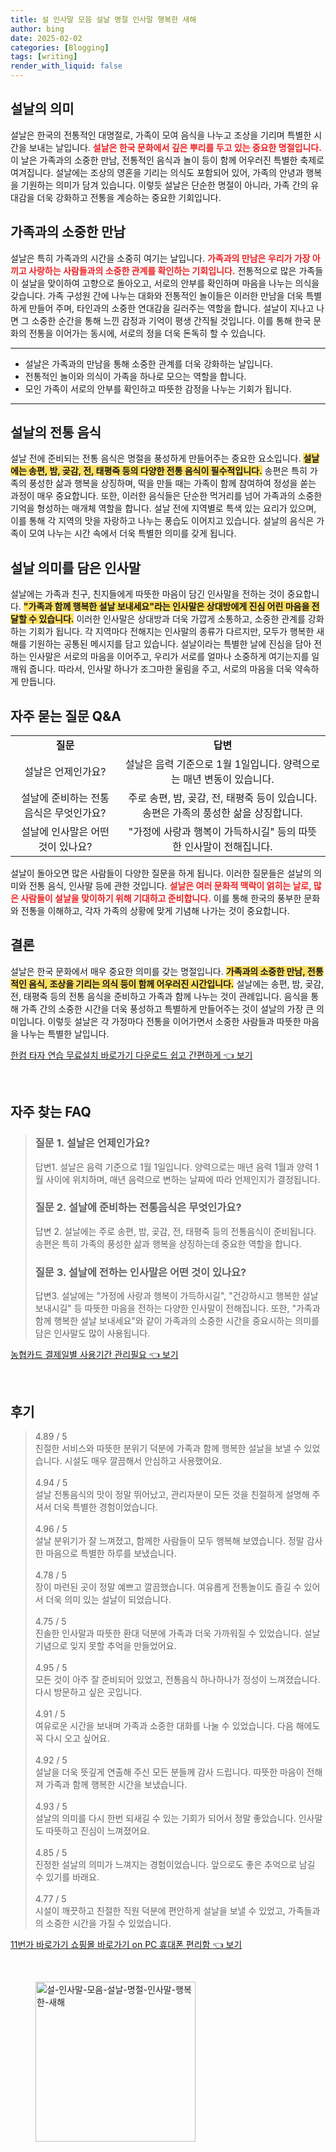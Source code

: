 ```yaml
---
title: 설 인사말 모음 설날 명절 인사말 행복한 새해
author: bing
date: 2025-02-02
categories: [Blogging]
tags: [writing]
render_with_liquid: false
---
```



<h2 id='설날의 의미'>설날의 의미</h2>

<p>설날은 한국의 전통적인 대명절로, 가족이 모여 음식을 나누고 조상을 기리며 특별한 시간을 보내는 날입니다. <b><span style="color: #ee2323;">설날은 한국 문화에서 깊은 뿌리를 두고 있는 중요한 명절입니다.</span></b> 이 날은 가족과의 소중한 만남, 전통적인 음식과 놀이 등이 함께 어우러진 특별한 축제로 여겨집니다. 설날에는 조상의 영혼을 기리는 의식도 포함되어 있어, 가족의 안녕과 행복을 기원하는 의미가 담겨 있습니다. 이렇듯 설날은 단순한 명절이 아니라, 가족 간의 유대감을 더욱 강화하고 전통을 계승하는 중요한 기회입니다.</p>

<h2 id='가족과의 소중한 만남'>가족과의 소중한 만남</h2>

<p>설날은 특히 가족과의 시간을 소중히 여기는 날입니다. <b><span style="color: #ee2323;">가족과의 만남은 우리가 가장 아끼고 사랑하는 사람들과의 소중한 관계를 확인하는 기회입니다.</span></b> 전통적으로 많은 가족들이 설날을 맞이하여 고향으로 돌아오고, 서로의 안부를 확인하며 마음을 나누는 의식을 갖습니다. 가족 구성원 간에 나누는 대화와 전통적인 놀이들은 이러한 만남을 더욱 특별하게 만들어 주며, 타인과의 소중한 연대감을 길러주는 역할을 합니다. 설날이 지나고 나면 그 소중한 순간을 통해 느낀 감정과 기억이 평생 간직될 것입니다. 이를 통해 한국 문화의 전통을 이어가는 동시에, 서로의 정을 더욱 돈독히 할 수 있습니다.</p>

<hr />

<ul>
    <li>설날은 가족과의 만남을 통해 소중한 관계를 더욱 강화하는 날입니다.</li>
    <li>전통적인 놀이와 의식이 가족을 하나로 모으는 역할을 합니다.</li>
    <li>모인 가족이 서로의 안부를 확인하고 따뜻한 감정을 나누는 기회가 됩니다.</li>
</ul>

<hr />

<h2 id='설날의 전통 음식'>설날의 전통 음식</h2>

<p>설날 전에 준비되는 전통 음식은 명절을 풍성하게 만들어주는 중요한 요소입니다. <b><span style="background-color: #ffe066;">설날에는 송편, 밤, 곶감, 전, 태평죽 등의 다양한 전통 음식이 필수적입니다.</span></b> 송편은 특히 가족의 풍성한 삶과 행복을 상징하며, 떡을 만들 때는 가족이 함께 참여하여 정성을 쏟는 과정이 매우 중요합니다. 또한, 이러한 음식들은 단순한 먹거리를 넘어 가족과의 소중한 기억을 형성하는 매개체 역할을 합니다. 설날 전에 지역별로 특색 있는 요리가 있으며, 이를 통해 각 지역의 맛을 자랑하고 나누는 풍습도 이어지고 있습니다. 설날의 음식은 가족이 모여 나누는 시간 속에서 더욱 특별한 의미를 갖게 됩니다.</p>

<h2 id='설날 의미를 담은 인사말'>설날 의미를 담은 인사말</h2>

<p>설날에는 가족과 친구, 친지들에게 따뜻한 마음이 담긴 인사말을 전하는 것이 중요합니다. <b><span style="background-color: #ffe066;">"가족과 함께 행복한 설날 보내세요"라는 인사말은 상대방에게 진심 어린 마음을 전달할 수 있습니다.</span></b> 이러한 인사말은 상대방과 더욱 가깝게 소통하고, 소중한 관계를 강화하는 기회가 됩니다. 각 지역마다 전해지는 인사말의 종류가 다르지만, 모두가 행복한 새해를 기원하는 공통된 메시지를 담고 있습니다. 설날이라는 특별한 날에 진심을 담아 전하는 인사말은 서로의 마음을 이어주고, 우리가 서로를 얼마나 소중하게 여기는지를 일깨워 줍니다. 따라서, 인사말 하나가 조그마한 울림을 주고, 서로의 마음을 더욱 약속하게 만듭니다.</p>

<h2 id='자주 묻는 질문 Q&A'>자주 묻는 질문 Q&A</h2>

<table>
    <tr>
        <td style="text-align: center; height: 17px;"><b>질문</b></td>
        <td style="text-align: center; height: 17px;"><b>답변</b></td>
    </tr>
    <tr>
        <td style="text-align: center; height: 17px;">설날은 언제인가요?</td>
        <td style="text-align: center; height: 17px;">설날은 음력 기준으로 1월 1일입니다. 양력으로는 매년 변동이 있습니다.</td>
    </tr>
    <tr>
        <td style="text-align: center; height: 17px;">설날에 준비하는 전통 음식은 무엇인가요?</td>
        <td style="text-align: center; height: 17px;">주로 송편, 밤, 곶감, 전, 태평죽 등이 있습니다. 송편은 가족의 풍성한 삶을 상징합니다.</td>
    </tr>
    <tr>
        <td style="text-align: center; height: 17px;">설날에 인사말은 어떤 것이 있나요?</td>
        <td style="text-align: center; height: 17px;">"가정에 사랑과 행복이 가득하시길" 등의 따뜻한 인사말이 전해집니다.</td>
    </tr>
</table>

<p>설날이 돌아오면 많은 사람들이 다양한 질문을 하게 됩니다. 이러한 질문들은 설날의 의미와 전통 음식, 인사말 등에 관한 것입니다. <b><span style="color: #ee2323;">설날은 여러 문화적 맥락이 얽히는 날로, 많은 사람들이 설날을 맞이하기 위해 기대하고 준비합니다.</span></b> 이를 통해 한국의 풍부한 문화와 전통을 이해하고, 각자 가족의 상황에 맞게 기념해 나가는 것이 중요합니다.</p>

<h2 id='결론'>결론</h2>

<p>설날은 한국 문화에서 매우 중요한 의미를 갖는 명절입니다. <b><span style="background-color: #ffe066;">가족과의 소중한 만남, 전통적인 음식, 조상을 기리는 의식 등이 함께 어우러진 시간입니다.</span></b> 설날에는 송편, 밤, 곶감, 전, 태평죽 등의 전통 음식을 준비하고 가족과 함께 나누는 것이 관례입니다. 음식을 통해 가족 간의 소중한 시간을 더욱 풍성하고 특별하게 만들어주는 것이 설날의 가장 큰 의미입니다. 이렇듯 설날은 각 가정마다 전통을 이어가면서 소중한 사람들과 따뜻한 마음을 나누는 특별한 날입니다.</p>


<p><a class="click-button" title="한컴 타자 연습 무료설치 바로가기 다운로드 쉽고 간편하게" href="https://afficreate.github.io/posts/%ED%95%9C%EC%BB%B4-%ED%83%80%EC%9E%90-%EC%97%B0%EC%8A%B5-%EB%AC%B4%EB%A3%8C%EC%84%A4%EC%B9%98-%EB%B0%94%EB%A1%9C%EA%B0%80%EA%B8%B0-%EB%8B%A4%EC%9A%B4%EB%A1%9C%EB%93%9C-%EC%89%BD%EA%B3%A0-%EA%B0%84%ED%8E%B8%ED%95%98%EA%B2%8C/" rel="dofollow">한컴 타자 연습 무료설치 바로가기 다운로드 쉽고 간편하게 👈 보기</a></p><br>
<h2 id='자주_찾는_FAQ'>자주 찾는 FAQ</h2>
<div itemscope="" itemtype="https://schema.org/FAQPage"> 
<blockquote> 
<div itemscope="" itemprop="mainEntity" itemtype="https://schema.org/Question"> 
<h3 itemprop="name">질문 1. 설날은 언제인가요? </h3> 
<div itemscope="" itemprop="acceptedAnswer" itemtype="https://schema.org/Answer"> 
<span itemprop="text"> 
<p>답변1. 설날은 음력 기준으로 1월 1일입니다. 양력으로는 매년 음력 1월과 양력 1월 사이에 위치하며, 매년 음력으로 변하는 날짜에 따라 언제인지가 결정됩니다.</p> 
</span> 
</div> 
</div> 

<div itemscope="" itemprop="mainEntity" itemtype="https://schema.org/Question"> 
<h3 itemprop="name">질문 2. 설날에 준비하는 전통음식은 무엇인가요? </h3> 
<div itemscope="" itemprop="acceptedAnswer" itemtype="https://schema.org/Answer"> 
<span itemprop="text"> 
<p>답변 2. 설날에는 주로 송편, 밤, 곶감, 전, 태평죽 등의 전통음식이 준비됩니다. 송편은 특히 가족의 풍성한 삶과 행복을 상징하는데 중요한 역할을 합니다.</p> 
</span> 
</div> 
</div> 

<div itemscope="" itemprop="mainEntity" itemtype="https://schema.org/Question"> 
<h3 itemprop="name">질문 3. 설날에 전하는 인사말은 어떤 것이 있나요? </h3> 
<div itemscope="" itemprop="acceptedAnswer" itemtype="https://schema.org/Answer"> 
<span itemprop="text"> 
<p>답변3. 설날에는 "가정에 사랑과 행복이 가득하시길", "건강하시고 행복한 설날 보내시길" 등 따뜻한 마음을 전하는 다양한 인사말이 전해집니다. 또한, "가족과 함께 행복한 설날 보내세요"와 같이 가족과의 소중한 시간을 중요시하는 의미를 담은 인사말도 많이 사용됩니다.</p> 
</span> 
</div> 
</div> 
</blockquote> 
</div>
<p><a class="click-button" title="농협카드 결제일별 사용기간 관리필요" href="https://afficreate.github.io/posts/%EB%86%8D%ED%98%91%EC%B9%B4%EB%93%9C-%EA%B2%B0%EC%A0%9C%EC%9D%BC%EB%B3%84-%EC%82%AC%EC%9A%A9%EA%B8%B0%EA%B0%84-%EA%B4%80%EB%A6%AC%ED%95%84%EC%9A%94/" rel="dofollow">농협카드 결제일별 사용기간 관리필요 👈 보기</a></p><br>
<h2 id='후기'>후기</h2>
<div itemscope itemtype="https://schema.org/Product">
  <blockquote>
  <div itemprop="review" itemscope itemtype="https://schema.org/Review">
      <div itemprop="reviewRating" itemscope itemtype="https://schema.org/Rating"> <span itemprop="ratingValue">4.89</span> / <span itemprop="bestRating">5</span> </div>
      <span itemprop="reviewBody">친절한 서비스와 따뜻한 분위기 덕분에 가족과 함께 행복한 설날을 보낼 수 있었습니다. 시설도 매우 깔끔해서 안심하고 사용했어요.</span>
  </div>
  <br>
  <div itemprop="review" itemscope itemtype="https://schema.org/Review">
      <div itemprop="reviewRating" itemscope itemtype="https://schema.org/Rating"> <span itemprop="ratingValue">4.94</span> / <span itemprop="bestRating">5</span> </div>
      <span itemprop="reviewBody">설날 전통음식의 맛이 정말 뛰어났고, 관리자분이 모든 것을 친절하게 설명해 주셔서 더욱 특별한 경험이었습니다.</span>
  </div>
  <br>
  <div itemprop="review" itemscope itemtype="https://schema.org/Review">
      <div itemprop="reviewRating" itemscope itemtype="https://schema.org/Rating"> <span itemprop="ratingValue">4.96</span> / <span itemprop="bestRating">5</span> </div>
      <span itemprop="reviewBody">설날 분위기가 잘 느껴졌고, 함께한 사람들이 모두 행복해 보였습니다. 정말 감사한 마음으로 특별한 하루를 보냈습니다.</span>
  </div>
  <br>
  <div itemprop="review" itemscope itemtype="https://schema.org/Review">
      <div itemprop="reviewRating" itemscope itemtype="https://schema.org/Rating"> <span itemprop="ratingValue">4.78</span> / <span itemprop="bestRating">5</span> </div>
      <span itemprop="reviewBody">장이 마련된 곳이 정말 예쁘고 깔끔했습니다. 여유롭게 전통놀이도 즐길 수 있어서 더욱 의미 있는 설날이 되었습니다.</span>
  </div>
  <br>
  <div itemprop="review" itemscope itemtype="https://schema.org/Review">
      <div itemprop="reviewRating" itemscope itemtype="https://schema.org/Rating"> <span itemprop="ratingValue">4.75</span> / <span itemprop="bestRating">5</span> </div>
      <span itemprop="reviewBody">진솔한 인사말과 따뜻한 환대 덕분에 가족과 더욱 가까워질 수 있었습니다. 설날 기념으로 잊지 못할 추억을 만들었어요.</span>
  </div>
  <br>
  <div itemprop="review" itemscope itemtype="https://schema.org/Review">
      <div itemprop="reviewRating" itemscope itemtype="https://schema.org/Rating"> <span itemprop="ratingValue">4.95</span> / <span itemprop="bestRating">5</span> </div>
      <span itemprop="reviewBody">모든 것이 아주 잘 준비되어 있었고, 전통음식 하나하나가 정성이 느껴졌습니다. 다시 방문하고 싶은 곳입니다.</span>
  </div>
  <br>
  <div itemprop="review" itemscope itemtype="https://schema.org/Review">
      <div itemprop="reviewRating" itemscope itemtype="https://schema.org/Rating"> <span itemprop="ratingValue">4.91</span> / <span itemprop="bestRating">5</span> </div>
      <span itemprop="reviewBody">여유로운 시간을 보내며 가족과 소중한 대화를 나눌 수 있었습니다. 다음 해에도 꼭 다시 오고 싶어요.</span>
  </div>
  <br>
  <div itemprop="review" itemscope itemtype="https://schema.org/Review">
      <div itemprop="reviewRating" itemscope itemtype="https://schema.org/Rating"> <span itemprop="ratingValue">4.92</span> / <span itemprop="bestRating">5</span> </div>
      <span itemprop="reviewBody">설날을 더욱 뜻깊게 연출해 주신 모든 분들께 감사 드립니다. 따뜻한 마음이 전해져 가족과 함께 행복한 시간을 보냈습니다.</span>
  </div>
  <br>
  <div itemprop="review" itemscope itemtype="https://schema.org/Review">
      <div itemprop="reviewRating" itemscope itemtype="https://schema.org/Rating"> <span itemprop="ratingValue">4.93</span> / <span itemprop="bestRating">5</span> </div>
      <span itemprop="reviewBody">설날의 의미를 다시 한번 되새길 수 있는 기회가 되어서 정말 좋았습니다. 인사말도 따뜻하고 진심이 느껴졌어요.</span>
  </div>
  <br>
  <div itemprop="review" itemscope itemtype="https://schema.org/Review">
      <div itemprop="reviewRating" itemscope itemtype="https://schema.org/Rating"> <span itemprop="ratingValue">4.85</span> / <span itemprop="bestRating">5</span> </div>
      <span itemprop="reviewBody">진정한 설날의 의미가 느껴지는 경험이었습니다. 앞으로도 좋은 추억으로 남길 수 있기를 바래요.</span>
  </div>
  <br>
  <div itemprop="review" itemscope itemtype="https://schema.org/Review">
      <div itemprop="reviewRating" itemscope itemtype="https://schema.org/Rating"> <span itemprop="ratingValue">4.77</span> / <span itemprop="bestRating">5</span> </div>
      <span itemprop="reviewBody">시설이 깨끗하고 친절한 직원 덕분에 편안하게 설날을 보낼 수 있었고, 가족들과의 소중한 시간을 가질 수 있었습니다.</span>
  </div>
  </blockquote>
</div>
<p><a class="click-button" title="11번가 바로가기 쇼핑몰 바로가기 on PC 휴대폰 편리함" href="https://afficreate.github.io/posts/11%EB%B2%88%EA%B0%80-%EB%B0%94%EB%A1%9C%EA%B0%80%EA%B8%B0-%EC%87%BC%ED%95%91%EB%AA%B0-%EB%B0%94%EB%A1%9C%EA%B0%80%EA%B8%B0-on-PC-%ED%9C%B4%EB%8C%80%ED%8F%B0-%ED%8E%B8%EB%A6%AC%ED%95%A8/" rel="dofollow">11번가 바로가기 쇼핑몰 바로가기 on PC 휴대폰 편리함 👈 보기</a></p><br>
<figure class="image"><img src="https://afficreate.github.io/assets/img/thumbnail/설-인사말-모음-설날-명절-인사말-행복한-새해.webp" alt="설-인사말-모음-설날-명절-인사말-행복한-새해" width="256" height="256"></figure>